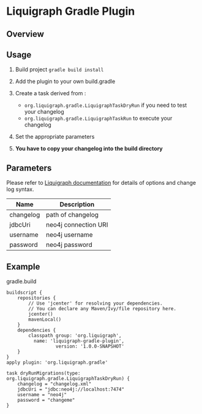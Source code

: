# Liquigraph Gradle Plugin

## Overview

## Usage

1. Build project `gradle build install`
2. Add the plugin to your own build.gradle
3. Create a task derived from :
    + `org.liquigraph.gradle.LiquigraphTaskDryRun` if you need to test your changelog
    + `org.liquigraph.gradle.LiquigraphTaskRun` to execute your changelog

4. Set the appropriate parameters
5. **You have to copy your changelog into the build directory**

## Parameters
Please refer to [Liquigraph documentation](https://liquigraph.github.io/) for details of options and change log syntax.

| Name      | Description         | 
|-----------|---------------------|
| changelog | path of changelog   |
| jdbcUri   | neo4j connection URI|
| username  | neo4j username      |
| password  | neo4j password      |

## Example

gradle.build
```
buildscript {
    repositories {
    	// Use 'jcenter' for resolving your dependencies.
    	// You can declare any Maven/Ivy/file repository here.
        jcenter()
    	mavenLocal()
    }
    dependencies {
        classpath group: 'org.liquigraph',
		  name: 'liquigraph-gradle-plugin',
                  version: '1.0.0-SNAPSHOT'
    }
}
apply plugin: 'org.liquigraph.gradle'

task dryRunMigrations(type: org.liquigraph.gradle.LiquigraphTaskDryRun) {
    changelog = "changelog.xml"
    jdbcUri = "jdbc:neo4j://localhost:7474"
    username = "neo4j"
    password = "changeme"
}
```
